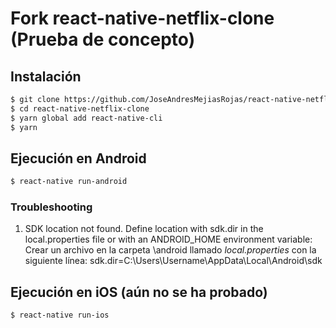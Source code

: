 # Fork react-native-netflix-clone (Prueba de concepto)

## Instalación

```bash
$ git clone https://github.com/JoseAndresMejiasRojas/react-native-netflix-clone.git
$ cd react-native-netflix-clone
$ yarn global add react-native-cli
$ yarn
```

## Ejecución en Android
```bash
$ react-native run-android
```

### Troubleshooting

1. SDK location not found. Define location with sdk.dir in the local.properties file or with an ANDROID_HOME environment variable: Crear un archivo en la carpeta \android llamado *local.properties* con la siguiente línea: sdk.dir=C:\\Users\\Username\\AppData\\Local\\Android\\sdk


## Ejecución en iOS (aún no se ha probado)
```bash
$ react-native run-ios
```

